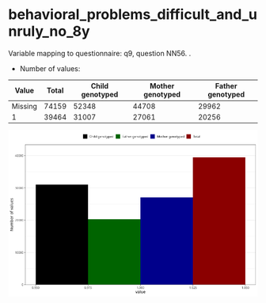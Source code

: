 # behavioral_problems_difficult_and_unruly_no_8y
Variable mapping to questionnaire: q9, question NN56.
.
- Number of values:

| Value | Total | Child genotyped | Mother genotyped | Father genotyped |
| ----- | ----- | --------------- | ---------------- | ---------------- |
| Missing | 74159 | 52348 | 44708 | 29962 |
| 1 | 39464 | 31007 | 27061 |20256 |



![](behavioral_problems_difficult_and_unruly_no_8y_n.png)



